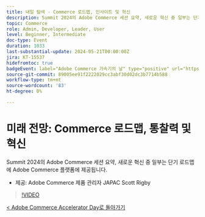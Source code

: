 ```yaml
---
title: 내일 탐색 - Commerce 로드맵, 인사이트 및 혁신
description: Summit 2024의 Adobe Commerce 세션 요약, 새로운 혁신 중 일부는 단기 로드맵에 Adobe Commerce 플랫폼에 제공됩니다.
topic: Commerce
role: Admin, Developer, Leader, User
level: Beginner, Intermediate
doc-type: Event
duration: 1033
last-substantial-update: 2024-05-21T00:00:00Z
jira: KT-15537
hidefromtoc: true
badgeEvent: label="Adobe Commerce 가속기의 날" type="positive" url="https://experienceleague.adobe.com/en/docs/events/apac-commerce-recordings/2024/overview"
source-git-commit: 89005ee91f2222029cc3abf30d02dc3b7714b588
workflow-type: tm+mt
source-wordcount: '83'
ht-degree: 0%

---
```



# 미래 전망: Commerce 로드맵, 통찰력 및 혁신

Summit 2024의 Adobe Commerce 세션 요약, 새로운 혁신 중 일부는 단기 로드맵에 Adobe Commerce 플랫폼에 제공됩니다.

+ 제공: Adobe Commerce 제품 관리자 JAPAC Scott Rigby

>[!VIDEO](https://video.tv.adobe.com/v/3429264/?learn=on)

[&lt; Adobe Commerce Accelerator Day로 돌아가기](./overview.md)
